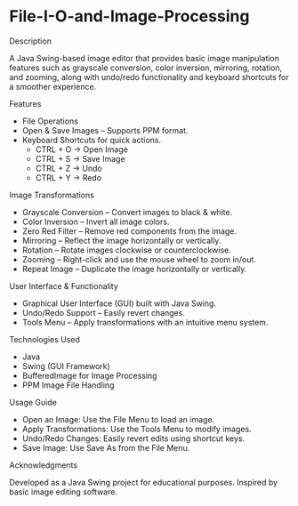 # File-I-O-and-Image-Processing


Description

A Java Swing-based image editor that provides basic image manipulation features such as grayscale conversion, color inversion, mirroring, rotation, and zooming, along with undo/redo functionality and keyboard shortcuts for a smoother experience.

Features
- File Operations
- Open & Save Images – Supports PPM format.
- Keyboard Shortcuts for quick actions.
  - CTRL + O → Open Image
  - CTRL + S → Save Image
  - CTRL + Z → Undo
  - CTRL + Y → Redo

Image Transformations
- Grayscale Conversion – Convert images to black & white.
- Color Inversion – Invert all image colors.
- Zero Red Filter – Remove red components from the image.
- Mirroring – Reflect the image horizontally or vertically.
- Rotation – Rotate images clockwise or counterclockwise.
- Zooming – Right-click and use the mouse wheel to zoom in/out.
- Repeat Image – Duplicate the image horizontally or vertically.

User Interface & Functionality
- Graphical User Interface (GUI) built with Java Swing.
- Undo/Redo Support – Easily revert changes.
- Tools Menu – Apply transformations with an intuitive menu system.

Technologies Used
- Java
- Swing (GUI Framework)
- BufferedImage for Image Processing
- PPM Image File Handling

Usage Guide
- Open an Image: Use the File Menu to load an image.
- Apply Transformations: Use the Tools Menu to modify images.
- Undo/Redo Changes: Easily revert edits using shortcut keys.
- Save Image: Use Save As from the File Menu.


Acknowledgments

Developed as a Java Swing project for educational purposes. Inspired by basic image editing software.
